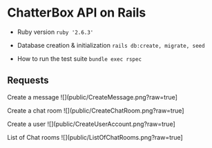 # ChatterBox API on Rails

* Ruby version
```ruby '2.6.3'```

* Database creation & initialization
```rails db:create, migrate, seed```

* How to run the test suite
```bundle exec rspec```

## Requests
Create a message
![](public/CreateMessage.png?raw=true]

Create a chat room
![](public/CreateChatRoom.png?raw=true]

Create a user
![](public/CreateUserAccount.png?raw=true]

List of Chat rooms
![](public/ListOfChatRooms.png?raw=true]
